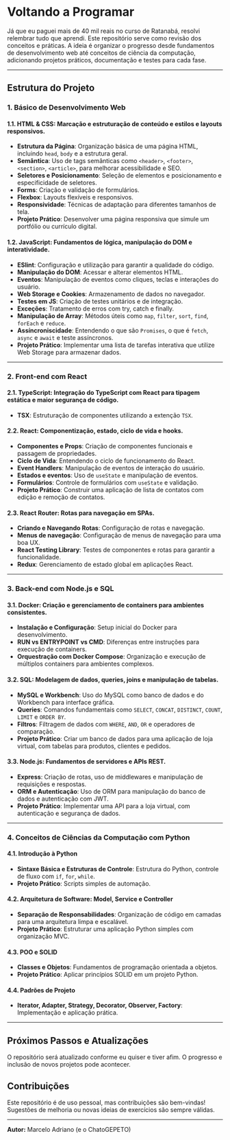 # Voltando a Programar

Já que eu paguei mais de 40 mil reais no curso de Ratanabá, resolvi relembrar tudo que aprendi. Este repositório serve como revisão dos conceitos e práticas. A ideia é organizar o progresso desde fundamentos de desenvolvimento web até conceitos de ciência da computação, adicionando projetos práticos, documentação e testes para cada fase.

---

## Estrutura do Projeto

### 1. Básico de Desenvolvimento Web
#### 1.1. **HTML & CSS**: Marcação e estruturação de conteúdo e estilos e layouts responsivos.
- **Estrutura da Página**: Organização básica de uma página HTML, incluindo `head`, `body` e a estrutura geral.
- **Semântica**: Uso de tags semânticas como `<header>`, `<footer>`, `<section>`, `<article>`, para melhorar acessibilidade e SEO.
- **Seletores e Posicionamento**: Seleção de elementos e posicionamento e especificidade de seletores.
- **Forms**: Criação e validação de formulários.
- **Flexbox**: Layouts flexíveis e responsivos.
- **Responsividade**: Técnicas de adaptação para diferentes tamanhos de tela.
- **Projeto Prático**: Desenvolver uma página responsiva que simule um portfólio ou currículo digital.

#### 1.2. **JavaScript**: Fundamentos de lógica, manipulação do DOM e interatividade.
- **ESlint**: Configuração e utilização para garantir a qualidade do código.
- **Manipulação do DOM**: Acessar e alterar elementos HTML.
- **Eventos**: Manipulação de eventos como cliques, teclas e interações do usuário.
- **Web Storage e Cookies**: Armazenamento de dados no navegador.
- **Testes em JS**: Criação de testes unitários e de integração.
- **Exceções**: Tratamento de erros com try, catch e finally.
- **Manipulação de Array**: Métodos úteis como `map`, `filter`, `sort`, `find`, `forEach` e `reduce`.
- **Assíncroniscidade**: Entendendo o que são `Promises`, o que é `fetch`, `async` e `await` e teste assíncronos.
- **Projeto Prático**: Implementar uma lista de tarefas interativa que utilize Web Storage para armazenar dados.

---

### 2. Front-end com React
#### 2.1. **TypeScript**: Integração do TypeScript com React para tipagem estática e maior segurança de código.
- **TSX**: Estruturação de componentes utilizando a extenção `TSX`.

#### 2.2. **React**: Componentização, estado, ciclo de vida e hooks.
- **Componentes e Props**: Criação de componentes funcionais e passagem de propriedades.
- **Ciclo de Vida**: Entendendo o ciclo de funcionamento do React.
- **Event Handlers**: Manipulação de eventos de interação do usuário.
- **Estados e eventos**: Uso de `useState` e manipulação de eventos.
- **Formulários**: Controle de formulários com `useState` e validação.
- **Projeto Prático**: Construir uma aplicação de lista de contatos com edição e remoção de contatos.

#### 2.3. **React Router**: Rotas para navegação em SPAs.
- **Criando e Navegando Rotas**: Configuração de rotas e navegação.
- **Menus de navegação**: Configuração de menus de navegação para uma boa UX.
- **React Testing Library**: Testes de componentes e rotas para garantir a funcionalidade.
- **Redux**: Gerenciamento de estado global em aplicações React.

---

### 3. Back-end com Node.js e SQL
#### 3.1. **Docker**: Criação e gerenciamento de containers para ambientes consistentes.
- **Instalação e Configuração**: Setup inicial do Docker para desenvolvimento.
- **RUN vs ENTRYPOINT vs CMD**: Diferenças entre instruções para execução de containers.
- **Orquestração com Docker Compose**: Organização e execução de múltiplos containers para ambientes complexos.

#### 3.2. **SQL**: Modelagem de dados, queries, joins e manipulação de tabelas.
- **MySQL e Workbench**: Uso do MySQL como banco de dados e do Workbench para interface gráfica.
- **Queries**: Comandos fundamentais como `SELECT`, `CONCAT`, `DISTINCT`, `COUNT`, `LIMIT` e `ORDER BY`.
- **Filtros**: Filtragem de dados com `WHERE`, `AND`, `OR` e operadores de comparação.
- **Projeto Prático**: Criar um banco de dados para uma aplicação de loja virtual, com tabelas para produtos, clientes e pedidos.

#### 3.3. **Node.js**: Fundamentos de servidores e APIs REST.
- **Express**: Criação de rotas, uso de middlewares e manipulação de requisições e respostas.
- **ORM e Autenticação**: Uso de ORM para manipulação do banco de dados e autenticação com JWT.
- **Projeto Prático**: Implementar uma API para a loja virtual, com autenticação e segurança de dados.

---

### 4. Conceitos de Ciências da Computação com Python
#### 4.1. **Introdução à Python**
- **Sintaxe Básica e Estruturas de Controle**: Estrutura do Python, controle de fluxo com `if`, `for`, `while`.
- **Projeto Prático**: Scripts simples de automação.

#### 4.2. **Arquitetura de Software**: Model, Service e Controller
- **Separação de Responsabilidades**: Organização de código em camadas para uma arquitetura limpa e escalável.
- **Projeto Prático**: Estruturar uma aplicação Python simples com organização MVC.

#### 4.3. **POO e SOLID**
- **Classes e Objetos**: Fundamentos de programação orientada a objetos.
- **Projeto Prático**: Aplicar princípios SOLID em um projeto Python.

#### 4.4. **Padrões de Projeto**
- **Iterator, Adapter, Strategy, Decorator, Observer, Factory**: Implementação e aplicação prática.

---

## Próximos Passos e Atualizações

O repositório será atualizado conforme eu quiser e tiver afim. O progresso e inclusão de novos projetos pode acontecer.

## Contribuições

Este repositório é de uso pessoal, mas contribuições são bem-vindas! Sugestões de melhoria ou novas ideias de exercícios são sempre válidas.

---

**Autor:** Marcelo Adriano (e o ChatoGEPETO)

